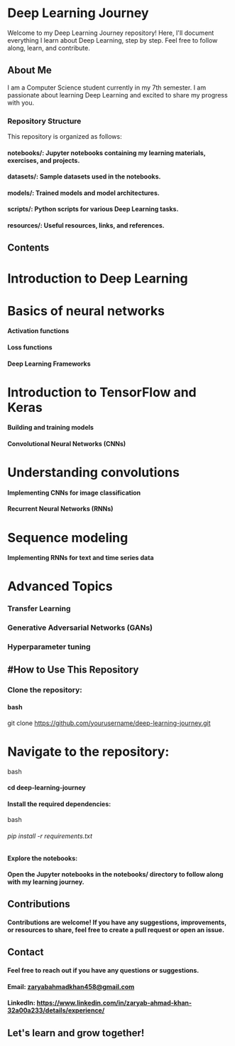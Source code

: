 # Deep Learning Journey
Welcome to my Deep Learning Journey repository! Here, I'll document everything I learn about Deep Learning, step by step. Feel free to follow along, learn, and contribute.

## About Me
I am a Computer Science student currently in my 7th semester. I am passionate about learning Deep Learning and excited to share my progress with you.

### Repository Structure
This repository is organized as follows:

#### notebooks/: Jupyter notebooks containing my learning materials, exercises, and projects.
#### datasets/: Sample datasets used in the notebooks.
#### models/: Trained models and model architectures.
#### scripts/: Python scripts for various Deep Learning tasks.
#### resources/: Useful resources, links, and references.
## Contents
# Introduction to Deep Learning

# Basics of neural networks
#### Activation functions
#### Loss functions
#### Deep Learning Frameworks

# Introduction to TensorFlow and Keras
#### Building and training models
#### Convolutional Neural Networks (CNNs)

# Understanding convolutions
#### Implementing CNNs for image classification
#### Recurrent Neural Networks (RNNs)

# Sequence modeling
#### Implementing RNNs for text and time series data
# Advanced Topics

### Transfer Learning
### Generative Adversarial Networks (GANs)
### Hyperparameter tuning
## #How to Use This Repository
### Clone the repository:
#### bash

git clone https://github.com/yourusername/deep-learning-journey.git
# Navigate to the repository:
bash

#### cd deep-learning-journey
####  Install the required dependencies:
bash
###### pip install -r requirements.txt
#### Explore the notebooks:
#### Open the Jupyter notebooks in the notebooks/ directory to follow along with my learning journey.
## Contributions
#### Contributions are welcome! If you have any suggestions, improvements, or resources to share, feel free to create a pull request or open an issue.

## Contact
#### Feel free to reach out if you have any questions or suggestions.

#### Email: zaryabahmadkhan458@gmail.com
#### LinkedIn: https://www.linkedin.com/in/zaryab-ahmad-khan-32a00a233/details/experience/
## Let's learn and grow together!
